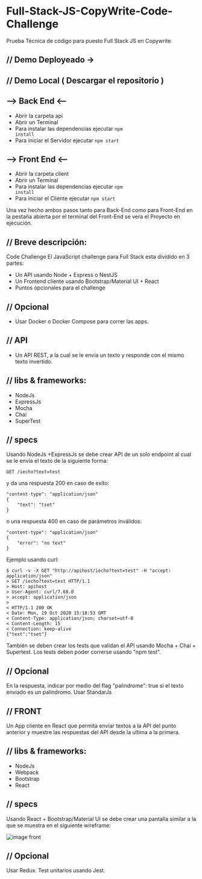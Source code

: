 # Full-Stack-JS-CopyWrite-Code-Challenge
Prueba Técnica de código para puesto Full Stack JS en Copywrite 

## // Demo Deployeado -> 

## // Demo Local ( Descargar el repositorio )

## --> Back End <--
- Abrir la carpeta api
- Abrir un Terminal
- Para instalar las dependencias ejecutar <code>npm install</code>
- Para iniciar el Servidor ejecutar <code>npm start</code>

## --> Front End <--
- Abrir la carpeta client
- Abrir un Terminal
- Para instalar las dependencias ejecutar <code>npm install</code>
- Para iniciar el Cliente ejecutar <code>npm start</code>

Una vez hecho ambos pasos tanto para Back-End como para Front-End en la pestaña abierta por el terminal del Front-End se vera el Proyecto en ejecución.

## // Breve descripción: 
 Code Challenge
 El JavaScript challenge para Full Stack esta dividido en 3 partes:
* Un API usando Node + Express o NestJS
* Un Frontend cliente usando Bootstrap/Material UI + React
* Puntos opcionales para el challenge

## // Opcional
* Usar Docker o Docker Compose para correr las apps.

## // API
* Un API REST, a la cual se le envía un texto y responde con el mismo texto invertido.

## // libs & frameworks:
* NodeJs
* ExpressJs
* Mocha
* Chai
* SuperTest

## // specs
Usando NodeJs +ExpressJs se debe crear API de un solo endpoint al cual se le envía el texto de la siguiente forma:

    GET /iecho?text=test
y da una respuesta 200 en caso de exito:

    "content-type": "application/json"
    {
        "text": "tset"
    }
o una respuesta 400 en caso de parámetros inválidos:

    "content-type": "application/json"
    {
        "error": "no text"
    }
Ejemplo usando curl:

    $ curl -v -X GET "http://apihost/iecho?text=test" -H "accept: application/json"
    > GET /iecho?text=test HTTP/1.1
    > Host: apihost
    > User-Agent: curl/7.68.0
    > accept: application/json
    >
    < HTTP/1.1 200 OK
    < Date: Mon, 19 Oct 2020 15:18:53 GMT
    < Content-Type: application/json; charset=utf-8
    < Content-Length: 15
    < Connection: keep-alive
    {"text":"tset"}
También se deben crear los tests que validan el API usando Mocha + Chai + Supertest. Los tests deben poder correrse usando "npm test".

## // Opcional
En la respuesta, indicar por medio del flag "palindrome": true si el texto enviado es un palindromo.
Usar StandarJs

## // FRONT
Un App cliente en React que permita enviar textos a la API del punto anterior y muestre las respuestas del API desde la ultima a la primera.

## // libs & frameworks:
* NodeJs
* Webpack
* Bootstrap
* React

## // specs
Usando React + Bootstrap/Material UI se debe crear una pantalla similar a la que se muestra en el siguiente wireframe:

<img src="https://github.com/PMolina00/Code_Challenge/blob/main/assets/img_n1.png?raw=true" alt="image front">

## // Opcional
Usar Redux.
Test unitarios usando Jest.